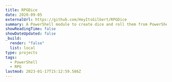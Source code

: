 ```yaml
---
title: RPGDice
date: 2020-09-05
externalUrl: https://github.com/HeyItsGilbert/RPGDice
summary: A PowerShell module to create dice and roll them from PowerShell!
showReadingTime: false
showDateUpdated: false
_build:
  render: "false"
  list: local
type: projects
tags:
  - PowerShell
  - RPG
lastmod: 2023-01-17T15:12:59.586Z
---
```

